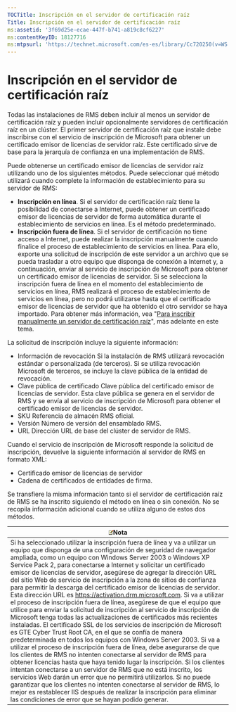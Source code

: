 ```yaml
---
TOCTitle: Inscripción en el servidor de certificación raíz
Title: Inscripción en el servidor de certificación raíz
ms:assetid: '3f69d25e-ecae-447f-b741-a819c8cf6227'
ms:contentKeyID: 18127716
ms:mtpsurl: 'https://technet.microsoft.com/es-es/library/Cc720250(v=WS.10)'
---
```


Inscripción en el servidor de certificación raíz
================================================

Todas las instalaciones de RMS deben incluir al menos un servidor de certificación raíz y pueden incluir opcionalmente servidores de certificación raíz en un clúster. El primer servidor de certificación raíz que instale debe inscribirse con el servicio de inscripción de Microsoft para obtener un certificado emisor de licencias de servidor raíz. Este certificado sirve de base para la jerarquía de confianza en una implementación de RMS.

Puede obtenerse un certificado emisor de licencias de servidor raíz utilizando uno de los siguientes métodos. Puede seleccionar qué método utilizará cuando complete la información de establecimiento para su servidor de RMS:

-   **Inscripción en línea**. Si el servidor de certificación raíz tiene la posibilidad de conectarse a Internet, puede obtener un certificado emisor de licencias de servidor de forma automática durante el establecimiento de servicios en línea. Es el método predeterminado.
-   **Inscripción fuera de línea**. Si el servidor de certificación no tiene acceso a Internet, puede realizar la inscripción manualmente cuando finalice el proceso de establecimiento de servicios en línea. Para ello, exporte una solicitud de inscripción de este servidor a un archivo que se pueda trasladar a otro equipo que disponga de conexión a Internet y, a continuación, enviar al servicio de inscripción de Microsoft para obtener un certificado emisor de licencias de servidor. Si se selecciona la inscripción fuera de línea en el momento del establecimiento de servicios en línea, RMS realizará el proceso de establecimiento de servicios en línea, pero no podrá utilizarse hasta que el certificado emisor de licencias de servidor que ha obtenido el otro servidor se haya importado. Para obtener más información, vea "[Para inscribir manualmente un servidor de certificación raíz](https://technet.microsoft.com/aecdebb5-b28b-4b58-937a-392bb6ce9643)", más adelante en este tema.

La solicitud de inscripción incluye la siguiente información:

-   Información de revocación Si la instalación de RMS utilizará revocación estándar o personalizada (de terceros). Si se utiliza revocación Microsoft de terceros, se incluye la clave pública de la entidad de revocación.
-   Clave pública de certificado Clave pública del certificado emisor de licencias de servidor. Esta clave pública se genera en el servidor de RMS y se envía al servicio de inscripción de Microsoft para obtener el certificado emisor de licencias de servidor.
-   SKU Referencia de almacén RMS oficial.
-   Versión Número de versión del ensamblado RMS.
-   URL Dirección URL de base del clúster de servidor de RMS.

Cuando el servicio de inscripción de Microsoft responde la solicitud de inscripción, devuelve la siguiente información al servidor de RMS en formato XML:

-   Certificado emisor de licencias de servidor
-   Cadena de certificados de entidades de firma.

Se transfiere la misma información tanto si el servidor de certificación raíz de RMS se ha inscrito siguiendo el método en línea o sin conexión. No se recopila información adicional cuando se utiliza alguno de estos dos métodos.

| ![](images/Cc720250.note(WS.10).gif)Nota                                                                                                                                                                                                                                                                                                                                                                                                                                                                                                                                                                                                                                                                                                                                                                                                                                                                                                                                                                                                                                                                                                                                                                                                                                                                                                                                                                                                                                                                                                                                                 |
|-----------------------------------------------------------------------------------------------------------------------------------------------------------------------------------------------------------------------------------------------------------------------------------------------------------------------------------------------------------------------------------------------------------------------------------------------------------------------------------------------------------------------------------------------------------------------------------------------------------------------------------------------------------------------------------------------------------------------------------------------------------------------------------------------------------------------------------------------------------------------------------------------------------------------------------------------------------------------------------------------------------------------------------------------------------------------------------------------------------------------------------------------------------------------------------------------------------------------------------------------------------------------------------------------------------------------------------------------------------------------------------------------------------------------------------------------------------------------------------------------------------------------------------------------------------------------------------------------------------------------|
| Si ha seleccionado utilizar la inscripción fuera de línea y va a utilizar un equipo que disponga de una configuración de seguridad de navegador ampliada, como un equipo con Windows Server 2003 o Windows XP Service Pack 2, para conectarse a Internet y solicitar un certificado emisor de licencias de servidor, asegúrese de agregar la dirección URL del sitio Web de servicio de inscripción a la zona de sitios de confianza para permitir la descarga del certificado emisor de licencias de servidor. Esta dirección URL es https://activation.drm.microsoft.com. Si va a utilizar el proceso de inscripción fuera de línea, asegúrese de que el equipo que utilice para enviar la solicitud de inscripción al servicio de inscripción de Microsoft tenga todas las actualizaciones de certificados más recientes instaladas. El certificado SSL de los servicios de inscripción de Microsoft es GTE Cyber Trust Root CA, en el que se confía de manera predeterminada en todos los equipos con Windows Server 2003. Si va a utilizar el proceso de inscripción fuera de línea, debe asegurarse de que los clientes de RMS no intenten conectarse al servidor de RMS para obtener licencias hasta que haya tenido lugar la inscripción. Si los clientes intentan conectarse a un servidor de RMS que no está inscrito, los servicios Web darán un error que no permitirá utilizarlos. Si no puede garantizar que los clientes no intenten conectarse al servidor de RMS, lo mejor es restablecer IIS después de realizar la inscripción para eliminar las condiciones de error que se hayan podido generar. |
